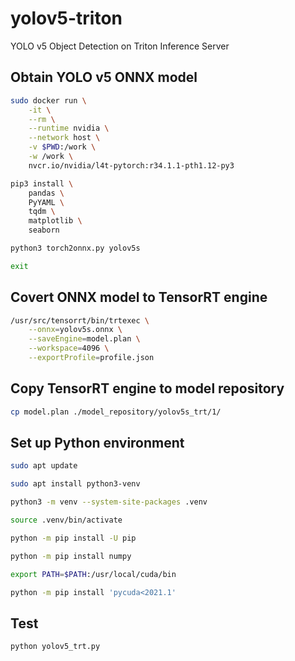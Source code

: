 # yolov5-triton
YOLO v5 Object Detection on Triton Inference Server

## Obtain YOLO v5 ONNX model

```bash
sudo docker run \
	-it \
	--rm \
	--runtime nvidia \
	--network host \
	-v $PWD:/work \
	-w /work \
	nvcr.io/nvidia/l4t-pytorch:r34.1.1-pth1.12-py3
```

```bash
pip3 install \
	pandas \
	PyYAML \
	tqdm \
	matplotlib \
	seaborn
```

```bash
python3 torch2onnx.py yolov5s
```

```bash
exit
```

## Covert ONNX model to TensorRT engine

```bash
/usr/src/tensorrt/bin/trtexec \
	--onnx=yolov5s.onnx \
	--saveEngine=model.plan \
	--workspace=4096 \
	--exportProfile=profile.json
```

## Copy TensorRT engine to model repository

```bash
cp model.plan ./model_repository/yolov5s_trt/1/
```

## Set up Python environment

```bash
sudo apt update
```

```bash
sudo apt install python3-venv
```

```bash
python3 -m venv --system-site-packages .venv
```

```bash
source .venv/bin/activate
```

```bash
python -m pip install -U pip
```

```bash
python -m pip install numpy
```

```bash
export PATH=$PATH:/usr/local/cuda/bin
```

```bash
python -m pip install 'pycuda<2021.1'
```

## Test

```bash
python yolov5_trt.py
```

